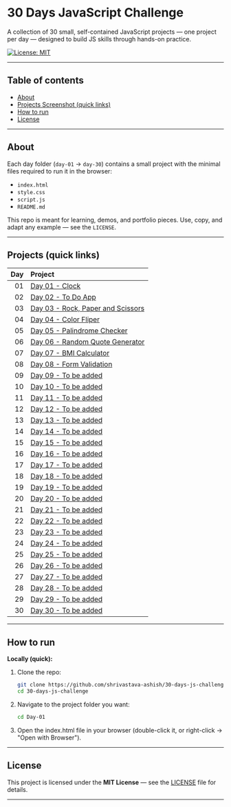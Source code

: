 # 30 Days JavaScript Challenge

A collection of 30 small, self-contained JavaScript projects — one project per day — designed to build JS skills through hands-on practice.

[![License: MIT](https://img.shields.io/badge/License-MIT-yellow.svg)](LICENSE)

---

## Table of contents
- [About](#about)
- [Projects Screenshot (quick links)](#projects-quick-links)
- [How to run](#how-to-run)
- [License](#license)

---

## About
Each day folder (`day-01` → `day-30`) contains a small project with the minimal files required to run it in the browser:
- `index.html`
- `style.css`
- `script.js`
- `README.md`

This repo is meant for learning, demos, and portfolio pieces. Use, copy, and adapt any example — see the `LICENSE`.

---

## Projects (quick links)

| Day | Project |
|-----:|:--------|
| 01 | [Day 01 - Clock](Day-01/README.md) |
| 02 | [Day 02 - To Do App](Day-02/README.md) |
| 03 | [Day 03 - Rock, Paper and Scissors](Day-03/README.md) |
| 04 | [Day 04 - Color Fliper](Day-04/README.md) |
| 05 | [Day 05 - Palindrome Checker](Day-05/README.md) |
| 06 | [Day 06 - Random Quote Generator](Day-06/README.md) |
| 07 | [Day 07 - BMI Calculator](Day-07/README.md) |
| 08 | [Day 08 - Form Validation](Day-08/README.md) |
| 09 | [Day 09 - To be added](Day-09/README.md) |
| 10 | [Day 10 - To be added](Day-10/README.md) |
| 11 | [Day 11 - To be added](Day-11/README.md) |
| 12 | [Day 12 - To be added](Day-12/README.md) |
| 13 | [Day 13 - To be added](Day-13/README.md) |
| 14 | [Day 14 - To be added](Day-14/README.md) |
| 15 | [Day 15 - To be added](Day-15/README.md) |
| 16 | [Day 16 - To be added](Day-16/README.md) |
| 17 | [Day 17 - To be added](Day-17/README.md) |
| 18 | [Day 18 - To be added](Day-18/README.md) |
| 19 | [Day 19 - To be added](Day-19/README.md) |
| 20 | [Day 20 - To be added](Day-20/README.md) |
| 21 | [Day 21 - To be added](Day-21/README.md) |
| 22 | [Day 22 - To be added](Day-22/README.md) |
| 23 | [Day 23 - To be added](Day-23/README.md) |
| 24 | [Day 24 - To be added](Day-24/README.md) |
| 25 | [Day 25 - To be added](day-25/README.md) |
| 26 | [Day 26 - To be added](Day-26/README.md) |
| 27 | [Day 27 - To be added](Day-27/README.md) |
| 28 | [Day 28 - To be added](Day-28/README.md) |
| 29 | [Day 29 - To be added](Day-29/README.md) |
| 30 | [Day 30 - To be added](Day-30/README.md) |


---

## How to run

**Locally (quick):**
1. Clone the repo:
   ```bash
   git clone https://github.com/shrivastava-ashish/30-days-js-challenge.git
   cd 30-days-js-challenge
2. Navigate to the project folder you want:
   ```bash
   cd Day-01
3. Open the index.html file in your browser (double-click it, or right-click → "Open with Browser").

---

## License

This project is licensed under the **MIT License** — see the [LICENSE](LICENSE) file for details.

---
